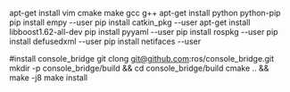 apt-get install vim cmake make gcc g++
apt-get install python python-pip
pip install   empy --user
pip install   catkin_pkg --user
apt-get install libboost1.62-all-dev
pip install pyyaml --user
pip install rospkg --user
pip install defusedxml --user
pip install netifaces --user

#install console_bridge
git clong git@github.com:ros/console_bridge.git
mkdir -p console_bridge/build && cd console_bridge/build
cmake .. && make -j8
make install
